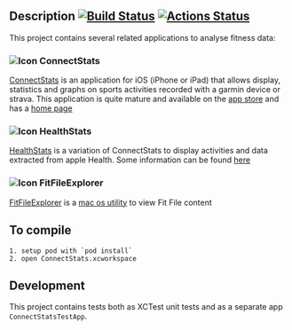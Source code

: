 ## Description [![Build Status](https://travis-ci.org/roznet/connectstats.svg?branch=master)](https://travis-ci.org/roznet/connectstats) [![Actions Status](https://github.com/roznet/connectstats/workflows/CI/badge.svg)](https://github.com/roznet/connectstats/actions)

This project contains several related applications to analyse fitness data:

### ![Icon](https://github.com/roznet/connectstats/raw/master/ConnectStats/Media.xcassets/ConnectStatsNewAppIcon.appiconset/ConnectStatsNewAppIcon76.png) ConnectStats

[ConnectStats](https://itunes.apple.com/app/apple-store/id581697248?mt=8) is an application for iOS (iPhone or iPad) that allows display, statistics and graphs on sports activities recorded with a garmin device or strava. This application is quite mature and available on the [app store](https://itunes.apple.com/app/apple-store/id581697248?mt=8) and has a [home page](https://ro-z.net/blog/connectstats/)

### ![Icon](https://github.com/roznet/connectstats/raw/master/ConnectStats/Media.xcassets/HealthStatsAppIcon.appiconset/Icon76.png) HealthStats

[HealthStats](https://itunes.apple.com/us/app/healthstats/id912378669?ls=1&mt=8&ign-msr=https%3A%2F%2Fitunesconnect.apple.com%2FWebObjects%2FiTunesConnect.woa%2Fra%2Fng%2Fapp%2F912378669) is a variation of ConnectStats to display activities and data extracted from apple Health. Some information can be found [here](https://ro-z.net/blog/healthstats/)

### ![Icon](https://github.com/roznet/connectstats/raw/master/FitFileExplorer/Assets.xcassets/FitExplorerIcon76.imageset/FITFileExplorerIcons76.png)  FitFileExplorer

[FitFileExplorer](https://itunes.apple.com/us/app/fit-file-explorer/id1244431640?ls=1&mt=12) is a [mac os utility](https://ro-z.net/blog/fitfileexplorer/) to view Fit File content


## To compile

	1. setup pod with `pod install`
	2. open ConnectStats.xcworkspace
	

## Development

This project contains tests both as XCTest unit tests and as a separate app `ConnectStatsTestApp`.


